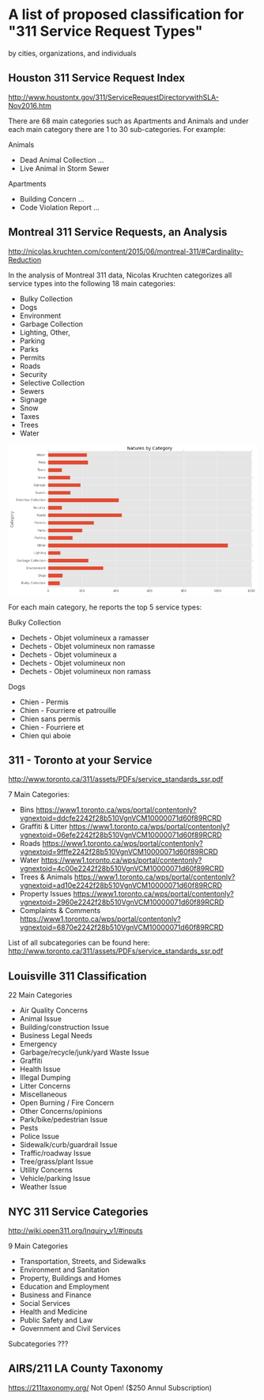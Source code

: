 # A list of proposed classification for "311 Service Request Types" 
by cities, organizations, and individuals

## Houston 311 Service Request Index
http://www.houstontx.gov/311/ServiceRequestDirectorywithSLA-Nov2016.htm 

There are 68 main categories such as Apartments and Animals and under each main
category there are 1 to 30 sub-categories. For example:
 
Animals
* Dead Animal Collection ...
* Live Animal in Storm Sewer

Apartments
* Building Concern ...
* Code Violation Report ...


## Montreal 311 Service Requests, an Analysis
http://nicolas.kruchten.com/content/2015/06/montreal-311/#Cardinality-Reduction
 
In the analysis of Montreal 311 data, Nicolas Kruchten categorizes all service
types into the following 18 main categories:
 
* Bulky Collection
* Dogs
* Environment
* Garbage Collection
* Lighting, Other,
* Parking
* Parks
* Permits
* Roads
* Security
* Selective Collection
* Sewers
* Signage
* Snow
* Taxes
* Trees
* Water

![categories](https://raw.githubusercontent.com/moqri/311-service-classification/master/images/montreal_categories.png) 
 
For each main category, he reports the top 5 service types:
 
Bulky Collection
* Dechets - Objet volumineux a ramasser
* Dechets - Objet volumineux non ramasse
* Dechets - Objet volumineux a
* Dechets - Objet volumineux non
* Dechets - Objet volumineux non ramass

Dogs
* Chien - Permis
* Chien - Fourriere et patrouille
* Chien sans permis
* Chien - Fourriere et
* Chien qui aboie

## 311 - Toronto at your Service
http://www.toronto.ca/311/assets/PDFs/service_standards_ssr.pdf

7 Main Categories: 
* Bins https://www1.toronto.ca/wps/portal/contentonly?vgnextoid=ddcfe2242f28b510VgnVCM10000071d60f89RCRD
* Graffiti & Litter https://www1.toronto.ca/wps/portal/contentonly?vgnextoid=06efe2242f28b510VgnVCM10000071d60f89RCRD
* Roads https://www1.toronto.ca/wps/portal/contentonly?vgnextoid=9fffe2242f28b510VgnVCM10000071d60f89RCRD
* Water https://www1.toronto.ca/wps/portal/contentonly?vgnextoid=4c00e2242f28b510VgnVCM10000071d60f89RCRD
* Trees & Animals https://www1.toronto.ca/wps/portal/contentonly?vgnextoid=ad10e2242f28b510VgnVCM10000071d60f89RCRD
* Property Issues https://www1.toronto.ca/wps/portal/contentonly?vgnextoid=2960e2242f28b510VgnVCM10000071d60f89RCRD
* Complaints & Comments https://www1.toronto.ca/wps/portal/contentonly?vgnextoid=6870e2242f28b510VgnVCM10000071d60f89RCRD

List of all subcategories can be found here: http://www.toronto.ca/311/assets/PDFs/service_standards_ssr.pdf

## Louisville 311 Classification

22 Main Categories
* Air Quality Concerns
* Animal Issue
* Building/construction Issue
* Business Legal Needs
* Emergency
* Garbage/recycle/junk/yard Waste Issue
* Graffiti
* Health Issue
* Illegal Dumping
* Litter Concerns
* Miscellaneous
* Open Burning / Fire Concern
* Other Concerns/opinions
* Park/bike/pedestrian Issue
* Pests
* Police Issue
* Sidewalk/curb/guardrail Issue
* Traffic/roadway Issue
* Tree/grass/plant Issue
* Utility Concerns
* Vehicle/parking Issue
* Weather Issue

## NYC 311 Service Categories
http://wiki.open311.org/Inquiry_v1/#inputs

9 Main Categories
* Transportation, Streets, and Sidewalks
* Environment and Sanitation
* Property, Buildings and Homes
* Education and Employment
* Business and Finance
* Social Services
* Health and Medicine
* Public Safety and Law
* Government and Civil Services

Subcategories ???

## AIRS/211 LA County Taxonomy
https://211taxonomy.org/
Not Open! ($250 Annul Subscription)
